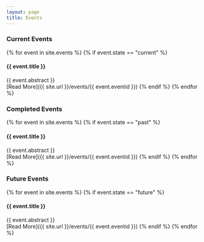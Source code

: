 ```yaml
---
layout: page
title: Events
---
```


### Current Events
{% for event in site.events %}
{% if event.state == "current" %}
>
#### {{ event.title }}
{{ event.abstract }}<br>
[Read More]({{ site.url }}/events/{{ event.eventid }})
{% endif %}
{% endfor %}

### Completed Events
{% for event in site.events %}
{% if event.state == "past" %}
>
#### {{ event.title }}
{{ event.abstract }}<br>
[Read More]({{ site.url }}/events/{{ event.eventid }})
{% endif %}
{% endfor %}


### Future Events
{% for event in site.events %}
{% if event.state == "future" %}
>
#### {{ event.title }}
{{ event.abstract }}<br>
[Read More]({{ site.url }}/events/{{ event.eventid }})
{% endif %}
{% endfor %}